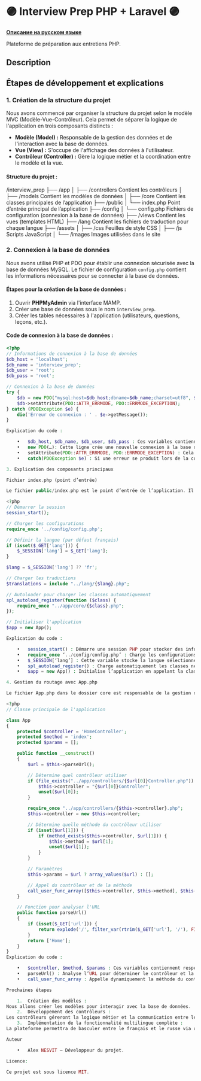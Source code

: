 # 🟣 Interview Prep PHP + Laravel 🟣 
**[Описание на русском языке](README_ru.md)**

Plateforme de préparation aux entretiens PHP.

## Description
## Étapes de développement et explications

### 1. Création de la structure du projet

Nous avons commencé par organiser la structure du projet selon le modèle MVC (Modèle-Vue-Contrôleur). Cela permet de séparer la logique de l'application en trois composants distincts :

- **Modèle (Model) :** Responsable de la gestion des données et de l'interaction avec la base de données.
- **Vue (View) :** S'occupe de l'affichage des données à l'utilisateur.
- **Contrôleur (Controller) :** Gère la logique métier et la coordination entre le modèle et la vue.

#### Structure du projet :

/interview_prep
├── /app
│   ├── /controllers    Contient les contrôleurs
│   ├── /models         Contient les modèles de données
│   ├── /core           Contient les classes principales de l’application
├── /public
│   └── index.php       Point d’entrée principal de l’application
├── /config
│   └── config.php      Fichiers de configuration (connexion à la base de données)
├── /views              Contient les vues (templates HTML)
├── /lang               Contient les fichiers de traduction pour chaque langue
├── /assets
│   ├── /css            Feuilles de style CSS
│   ├── /js             Scripts JavaScript
│   └── /images         Images utilisées dans le site

### 2. Connexion à la base de données

Nous avons utilisé PHP et PDO pour établir une connexion sécurisée avec la base de données MySQL. Le fichier de configuration `config.php` contient les informations nécessaires pour se connecter à la base de données.

#### Étapes pour la création de la base de données :

1. Ouvrir **PHPMyAdmin** via l'interface MAMP.
2. Créer une base de données sous le nom `interview_prep`.
3. Créer les tables nécessaires à l'application (utilisateurs, questions, leçons, etc.).

#### Code de connexion à la base de données :

```php
<?php
// Informations de connexion à la base de données
$db_host = 'localhost';
$db_name = 'interview_prep';
$db_user = 'root';
$db_pass = 'root';

// Connexion à la base de données
try {
    $db = new PDO("mysql:host=$db_host;dbname=$db_name;charset=utf8", $db_user, $db_pass);
    $db->setAttribute(PDO::ATTR_ERRMODE, PDO::ERRMODE_EXCEPTION);
} catch (PDOException $e) {
    die('Erreur de connexion : ' . $e->getMessage());
}

Explication du code :

	•	$db_host, $db_name, $db_user, $db_pass : Ces variables contiennent les informations nécessaires à la connexion (nom d’hôte, nom de la base, utilisateur et mot de passe).
	•	new PDO(…): Cette ligne crée une nouvelle connexion à la base de données en utilisant l’extension PDO.
	•	setAttribute(PDO::ATTR_ERRMODE, PDO::ERRMODE_EXCEPTION) : Cela permet d’activer la gestion des erreurs sous forme d’exceptions.
	•	catch(PDOException $e) : Si une erreur se produit lors de la connexion, elle est capturée et affichée.

3. Explication des composants principaux

Fichier index.php (point d’entrée)

Le fichier public/index.php est le point d’entrée de l’application. Il gère les demandes des utilisateurs et dirige l’application vers le bon contrôleur.

<?php
// Démarrer la session
session_start();

// Charger les configurations
require_once '../config/config.php';

// Définir la langue (par défaut français)
if (isset($_GET['lang'])) {
    $_SESSION['lang'] = $_GET['lang'];
}

$lang = $_SESSION['lang'] ?? 'fr';

// Charger les traductions
$translations = include "../lang/{$lang}.php";

// Autoloader pour charger les classes automatiquement
spl_autoload_register(function ($class) {
    require_once "../app/core/{$class}.php";
});

// Initialiser l'application
$app = new App();

Explication du code :

	•	session_start() : Démarre une session PHP pour stocker des informations utilisateur, comme la langue choisie.
	•	require_once ‘../config/config.php’ : Charge les configurations du projet, notamment la connexion à la base de données.
	•	$_SESSION[‘lang’] : Cette variable stocke la langue sélectionnée par l’utilisateur.
	•	spl_autoload_register() : Charge automatiquement les classes nécessaires à l’exécution de l’application.
	•	$app = new App() : Initialise l’application en appelant la classe App qui va gérer le routage.

4. Gestion du routage avec App.php

Le fichier App.php dans le dossier core est responsable de la gestion du routage. Il analyse l’URL et dirige l’utilisateur vers le bon contrôleur et la bonne méthode.

<?php
// Classe principale de l'application

class App
{
    protected $controller = 'HomeController';
    protected $method = 'index';
    protected $params = [];

    public function __construct()
    {
        $url = $this->parseUrl();

        // Détermine quel contrôleur utiliser
        if (file_exists("../app/controllers/{$url[0]}Controller.php")) {
            $this->controller = "{$url[0]}Controller";
            unset($url[0]);
        }

        require_once "../app/controllers/{$this->controller}.php";
        $this->controller = new $this->controller;

        // Détermine quelle méthode du contrôleur utiliser
        if (isset($url[1])) {
            if (method_exists($this->controller, $url[1])) {
                $this->method = $url[1];
                unset($url[1]);
            }
        }

        // Paramètres
        $this->params = $url ? array_values($url) : [];

        // Appel du contrôleur et de la méthode
        call_user_func_array([$this->controller, $this->method], $this->params);
    }

    // Fonction pour analyser l'URL
    public function parseUrl()
    {
        if (isset($_GET['url'])) {
            return explode('/', filter_var(rtrim($_GET['url'], '/'), FILTER_SANITIZE_URL));
        }
        return ['Home'];
    }
}
Explication du code :

	•	$controller, $method, $params : Ces variables contiennent respectivement le contrôleur, la méthode et les paramètres extraits de l’URL.
	•	parseUrl() : Analyse l’URL pour déterminer le contrôleur et la méthode à utiliser.
	•	call_user_func_array : Appelle dynamiquement la méthode du contrôleur avec les paramètres fournis dans l’URL.

Prochaines étapes

	1.	Création des modèles :
Nous allons créer les modèles pour interagir avec la base de données.
	2.	Développement des contrôleurs :
Les contrôleurs géreront la logique métier et la communication entre les vues et les modèles.
	3.	Implémentation de la fonctionnalité multilingue complète :
La plateforme permettra de basculer entre le français et le russe via une interface utilisateur.

Auteur

	•	Alex NESVIT — Développeur du projet.

Licence:

Ce projet est sous licence MIT.